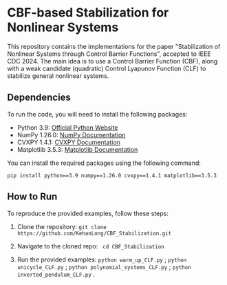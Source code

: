 # CBF-based Stabilization for Nonlinear Systems

This repository contains the implementations for the paper "Stabilization of Nonlinear Systems through Control Barrier Functions", accepted to IEEE CDC 2024. The main idea is to use a Control Barrier Function (CBF), along with a weak candidate (quadratic) Control Lyapunov Function (CLF) to stabilize general nonlinear systems.


## Dependencies

To run the code, you will need to install the following packages:

- Python 3.9: [Official Python Website](https://www.python.org/downloads/release/python-390/)
- NumPy 1.26.0: [NumPy Documentation](https://numpy.org/doc/stable/)
- CVXPY 1.4.1: [CVXPY Documentation](https://www.cvxpy.org/index.html)
- Matplotlib 3.5.3: [Matplotlib Documentation](https://matplotlib.org/stable/index.html)

You can install the required packages using the following command:
```
pip install python==3.9 numpy==1.26.0 cvxpy==1.4.1 matplotlib==3.5.3

```

## How to Run

To reproduce the provided examples, follow these steps:

1. Clone the repository:
```git clone https://github.com/KehanLong/CBF_Stabilization.git```

2. Navigate to the cloned repo:
``` cd CBF_Stabilization```

3. Run the provided examples:
```python warm_up_CLF.py``` ; ```python unicycle_CLF.py``` ; ```python polynomial_systems_CLF.py``` ; ```python inverted_pendulum_CLF.py``` .

 
